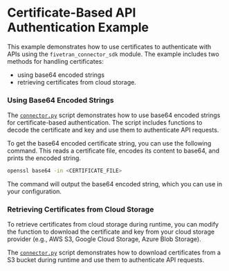 # Certificate-Based API Authentication Example

This example demonstrates how to use certificates to authenticate with APIs using the `fivetran_connector_sdk` module. The example includes two methods for handling certificates: 
- using base64 encoded strings
- retrieving certificates from cloud storage.


### Using Base64 Encoded Strings

The [`connector.py`]("./using_base64_encoded_certificate/connector.py") script demonstrates how to use base64 encoded strings for certificate-based authentication. The script includes functions to decode the certificate and key and use them to authenticate API requests.

To get the base64 encoded certificate string, you can use the following command. This reads a certificate file, encodes its content to base64, and prints the encoded string.

```bash
openssl base64 -in <CERTIFICATE_FILE>
```

The command will output the base64 encoded string, which you can use in your configuration.


### Retrieving Certificates from Cloud Storage

To retrieve certificates from cloud storage during runtime, you can modify the function to download the certificate and key from your cloud storage provider (e.g., AWS S3, Google Cloud Storage, Azure Blob Storage).

The [`connector.py`]("./retrieve_from_cloud/connector.py") script demonstrates how to download certificates from a S3 bucket during runtime and use them to authenticate API requests.